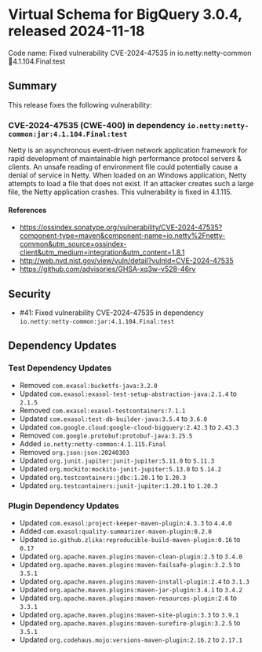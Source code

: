 # Virtual Schema for BigQuery 3.0.4, released 2024-11-18

Code name: Fixed vulnerability CVE-2024-47535 in io.netty:netty-common:jar:4.1.104.Final:test

## Summary

This release fixes the following vulnerability:

### CVE-2024-47535 (CWE-400) in dependency `io.netty:netty-common:jar:4.1.104.Final:test`
Netty is an asynchronous event-driven network application framework for rapid development of maintainable high performance protocol servers & clients. An unsafe reading of environment file could potentially cause a denial of service in Netty. When loaded on an Windows application, Netty attempts to load a file that does not exist. If an attacker creates such a large file, the Netty application crashes. This vulnerability is fixed in 4.1.115.
#### References
* https://ossindex.sonatype.org/vulnerability/CVE-2024-47535?component-type=maven&component-name=io.netty%2Fnetty-common&utm_source=ossindex-client&utm_medium=integration&utm_content=1.8.1
* http://web.nvd.nist.gov/view/vuln/detail?vulnId=CVE-2024-47535
* https://github.com/advisories/GHSA-xq3w-v528-46rv

## Security

* #41: Fixed vulnerability CVE-2024-47535 in dependency `io.netty:netty-common:jar:4.1.104.Final:test`

## Dependency Updates

### Test Dependency Updates

* Removed `com.exasol:bucketfs-java:3.2.0`
* Updated `com.exasol:exasol-test-setup-abstraction-java:2.1.4` to `2.1.5`
* Removed `com.exasol:exasol-testcontainers:7.1.1`
* Updated `com.exasol:test-db-builder-java:3.5.4` to `3.6.0`
* Updated `com.google.cloud:google-cloud-bigquery:2.42.3` to `2.43.3`
* Removed `com.google.protobuf:protobuf-java:3.25.5`
* Added `io.netty:netty-common:4.1.115.Final`
* Removed `org.json:json:20240303`
* Updated `org.junit.jupiter:junit-jupiter:5.11.0` to `5.11.3`
* Updated `org.mockito:mockito-junit-jupiter:5.13.0` to `5.14.2`
* Updated `org.testcontainers:jdbc:1.20.1` to `1.20.3`
* Updated `org.testcontainers:junit-jupiter:1.20.1` to `1.20.3`

### Plugin Dependency Updates

 * Updated `com.exasol:project-keeper-maven-plugin:4.3.3` to `4.4.0`
* Added `com.exasol:quality-summarizer-maven-plugin:0.2.0`
* Updated `io.github.zlika:reproducible-build-maven-plugin:0.16` to `0.17`
* Updated `org.apache.maven.plugins:maven-clean-plugin:2.5` to `3.4.0`
* Updated `org.apache.maven.plugins:maven-failsafe-plugin:3.2.5` to `3.5.1`
* Updated `org.apache.maven.plugins:maven-install-plugin:2.4` to `3.1.3`
* Updated `org.apache.maven.plugins:maven-jar-plugin:3.4.1` to `3.4.2`
* Updated `org.apache.maven.plugins:maven-resources-plugin:2.6` to `3.3.1`
* Updated `org.apache.maven.plugins:maven-site-plugin:3.3` to `3.9.1`
* Updated `org.apache.maven.plugins:maven-surefire-plugin:3.2.5` to `3.5.1`
* Updated `org.codehaus.mojo:versions-maven-plugin:2.16.2` to `2.17.1`
